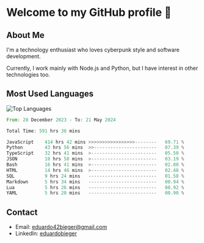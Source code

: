 # Welcome to my GitHub profile 👋

## About Me
I'm a technology enthusiast who loves cyberpunk style and software development.

Currently, I work mainly with Node.js and Python, but I have interest in other technologies too.

## Most Used Languages
![Top Languages](https://github-readme-stats.vercel.app/api/top-langs/?username=eduardobieger&layout=compact&theme=radical)

<!--START_SECTION:waka-->

```rust
From: 28 December 2023 - To: 21 May 2024

Total Time: 591 hrs 36 mins

JavaScript    414 hrs 42 mins >>>>>>>>>>>>>>>>>--------   69.71 %
Python        43 hrs 56 mins  >>-----------------------   07.39 %
TypeScript    32 hrs 41 mins  >------------------------   05.50 %
JSON          18 hrs 58 mins  >------------------------   03.19 %
Bash          16 hrs 41 mins  >------------------------   02.80 %
HTML          14 hrs 46 mins  >------------------------   02.48 %
SQL           9 hrs 24 mins   -------------------------   01.58 %
Markdown      5 hrs 34 mins   -------------------------   00.94 %
Lua           5 hrs 26 mins   -------------------------   00.92 %
YAML          5 hrs 20 mins   -------------------------   00.90 %
```

<!--END_SECTION:waka-->

## Contact
- Email: eduardo42bieger@gmail.com 
- LinkedIn: [eduardobieger](https://www.linkedin.com/in/eduardo-bieger/)
